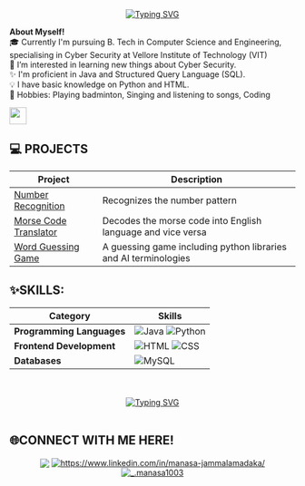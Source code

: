 <!---
manasa-910/manasa-910 is a ✨ special ✨ repository because its `README.md` (this file) appears on your GitHub profile.
You can click the Preview link to take a look at your changes.
--->

<div align="center">
  <a href="https://git.io/typing-svg">
    <img src="https://readme-typing-svg.herokuapp.com?font=Sedan+SC&weight=1000&duration=5000&pause=700&color=green&background=15151500&center=true&vCenter=true&random=false&width=500&lines=Hey+everyone!+I'm+Manasa;I'm+an+aspiring+Software+Engineer" alt="Typing SVG"/></a>
</div>
<div>
<p>
  <b>About Myself! </b><br>
 🎓 Currently I'm pursuing B. Tech in Computer Science and Engineering, specialising in Cyber Security at Vellore Institute of Technology (VIT) <br>
 👀 I’m interested in learning new things about Cyber Security.<br>
 ✨ I'm proficient in Java and Structured Query Language (SQL).<br>
 💡 I have basic knowledge on Python and HTML.<br>
 👾 Hobbies: Playing badminton, Singing and listening to songs, Coding <br>
</p>
  
<p><img height="30" src="https://komarev.com/ghpvc/?username=manasa-910&color=orange" /></p>
</div>

## 💻  PROJECTS

| Project | Description | 
|---------|------------|
| [Number Recognition](https://github.com/manasa-910/Number-recognition) | Recognizes the number pattern | 
| [Morse Code Translator](https://github.com/manasa-910/Morse-Code-Translator) | Decodes the morse code into English language and vice versa | 
| [Word Guessing Game](https://github.com/manasa-910/Word-Guessing-Game) | A guessing game including python libraries and AI terminologies | 


## ✨SKILLS:

| Category                     | Skills                                                                                             |
|------------------------------|----------------------------------------------------------------------------------------------------|
| **Programming Languages**    | ![Java](https://img.shields.io/badge/java-%23ED8B00.svg?style=for-the-badge&logo=openjdk&logoColor=white) ![Python](https://img.shields.io/badge/python-3670A0?style=for-the-badge&logo=python&logoColor=ffdd54)
| **Frontend Development**     | ![HTML](https://img.shields.io/badge/html5-%23E34F26.svg?style=for-the-badge&logo=html5&logoColor=white) ![CSS](https://img.shields.io/badge/css3-%231572B6.svg?style=for-the-badge&logo=css3&logoColor=white) |
| **Databases**                |  ![MySQL](https://img.shields.io/badge/mysql-4479A1.svg?style=for-the-badge&logo=mysql&logoColor=white) |

<br>
<br/>
<div align="center">
   <a href="https://git.io/typing-svg">
      <img src="https://readme-typing-svg.demolab.com?font=Sedan+SC&weight=500&size=30&pause=1000&color=%23FF1493&background=6883FF00&center=true&vCenter=true&random=false&width=435&lines=Thank+You+For+Visiting!" alt="Typing SVG" />
   </a>
</div>
<br>

## 🌐CONNECT WITH ME HERE!
<p align="center">
<a href="https://manasa-portfolio.my.canva.site/" target="blank"><img align="center" src="https://img.shields.io/badge/Portfolio-%23000000.svg?style=for-the-badge&logo=firefox&logoColor=#FF7139" /></a>
<a href="https://www.linkedin.com/in/manasa-jammalamadaka/" target="blank"><img align="center" src="https://img.shields.io/badge/LinkedIn-0077B5?style=for-the-badge&logo=linkedin&logoColor=white" alt="https://www.linkedin.com/in/manasa-jammalamadaka/"  /></a>
<a href="https://www.instagram.com/._manasa1003/" target="blank"><img align="center" src="https://img.shields.io/badge/Instagram-E4405F?style=for-the-badge&logo=instagram&logoColor=white" alt="_.manasa1003" /></a>
</p>

